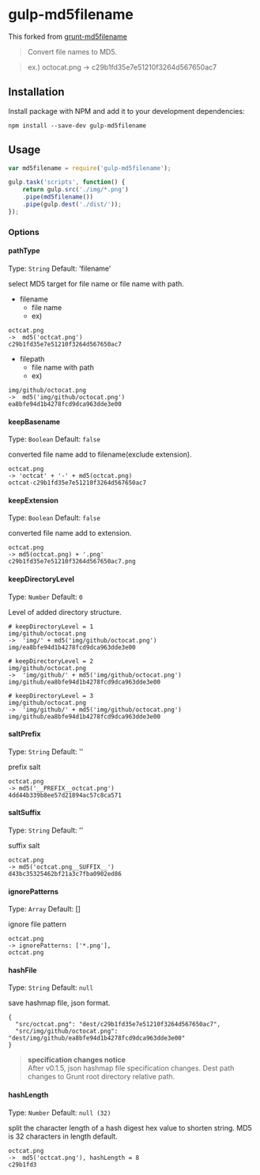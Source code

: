 # gulp-md5filename

This forked from [grunt-md5filename](https://github.com/ishikawam/grunt-md5filename)

> Convert file names to MD5.

> ex.) octocat.png -> c29b1fd35e7e51210f3264d567650ac7

## Installation

Install package with NPM and add it to your development dependencies:

`npm install --save-dev gulp-md5filename`

## Usage

```js
var md5filename = require('gulp-md5filename');

gulp.task('scripts', function() {
    return gulp.src('./img/*.png')
    .pipe(md5filename())
    .pipe(gulp.dest('./dist/'));
});
```

### Options

#### pathType
Type: `String`
Default: 'filename'

select MD5 target for file name or file name with path.

* filename
  * file name
  * ex)

```
octcat.png
->  md5('octcat.png')
c29b1fd35e7e51210f3264d567650ac7
```

* filepath
  * file name with path
  * ex)

```
img/github/octocat.png
->  md5('img/github/octocat.png')
ea8bfe94d1b4278fcd9dca963dde3e00
```

#### keepBasename
Type: `Boolean`
Default: `false`

converted file name add to filename(exclude extension).

```
octcat.png
-> 'octcat' + '-' + md5(octcat.png)
octcat-c29b1fd35e7e51210f3264d567650ac7
```

#### keepExtension
Type: `Boolean`
Default: `false`

converted file name add to extension.

```
octcat.png
-> md5(octcat.png) + '.png'
c29b1fd35e7e51210f3264d567650ac7.png
```

#### keepDirectoryLevel
Type: `Number`
Default: `0`

Level of added directory structure.

```
# keepDirectoryLevel = 1
img/github/octocat.png
->  'img/' + md5('img/github/octocat.png')
img/ea8bfe94d1b4278fcd9dca963dde3e00

# keepDirectoryLevel = 2
img/github/octocat.png
->  'img/github/' + md5('img/github/octocat.png')
img/github/ea8bfe94d1b4278fcd9dca963dde3e00

# keepDirectoryLevel = 3
img/github/octocat.png
->  'img/github/' + md5('img/github/octocat.png')
img/github/ea8bfe94d1b4278fcd9dca963dde3e00
```

#### saltPrefix
Type: `String`
Default: ''

prefix salt

```
octcat.png
-> md5('__PREFIX__octcat.png')
4dd44b339b8ee57d21894ac57c8ca571
```

#### saltSuffix
Type: `String`
Default: ''

suffix salt

```
octcat.png
-> md5('octcat.png__SUFFIX__')
d43bc35325462bf21a3c7fba0902ed86
```

#### ignorePatterns
Type: `Array`
Default: []

ignore file pattern

```
octcat.png
-> ignorePatterns: ['*.png'],
octcat.png
```

#### hashFile
Type: `String`
Default: `null`

save hashmap file, json format.

```
{
  "src/octcat.png": "dest/c29b1fd35e7e51210f3264d567650ac7",
  "src/img/github/octocat.png": "dest/img/github/ea8bfe94d1b4278fcd9dca963dde3e00"
}
```
> **specification changes notice**<br>
> After v0.1.5, json hashmap file specification changes.
> Dest path changes to Grunt root directory relative path.

#### hashLength
Type: `Number`
Default: `null (32)`

split the character length of a hash digest hex value to shorten string.
MD5 is 32 characters in length default.

```
octcat.png
->  md5('octcat.png'), hashLength = 8
c29b1fd3
```

